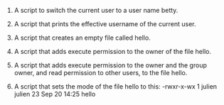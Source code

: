 1. A script to switch the current user to a user name betty.

2. A script that prints the effective username of the current user.

3. A script that creates an empty file called hello.

4. A script that adds execute permission to the owner of the file hello.

5. A script that adds execute permission to the owner and the group owner, and read permission to other users, to the file hello.

6. A script that sets the mode of the file hello to this: -rwxr-x-wx 1 julien julien 23 Sep 20 14:25 hello

